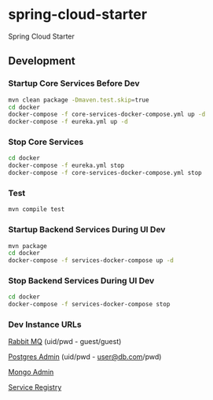 # spring-cloud-starter
Spring Cloud Starter

## Development

### Startup Core Services Before Dev
```bash
mvn clean package -Dmaven.test.skip=true
cd docker
docker-compose -f core-services-docker-compose.yml up -d
docker-compose -f eureka.yml up -d
```
### Stop Core Services
```bash
cd docker
docker-compose -f eureka.yml stop
docker-compose -f core-services-docker-compose.yml stop
```
### Test
```bash
mvn compile test
```
### Startup Backend Services During UI Dev
```bash
mvn package
cd docker
docker-compose -f services-docker-compose up -d
```
### Stop Backend Services During UI Dev
```bash
cd docker
docker-compose -f services-docker-compose stop
```
### Dev Instance URLs
[Rabbit MQ](http://localhost:15672/) (uid/pwd - guest/guest)

[Postgres Admin](http://localhost:5431) (uid/pwd - user@db.com/pwd)

[Mongo Admin](http://localhost:27016)

[Service Registry](http://localhost:8761)

